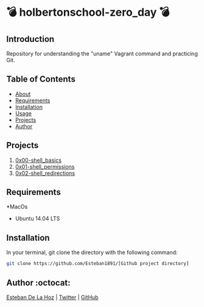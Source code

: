 # :bomb: holbertonschool-zero_day :bomb:

## Introduction
Repository for understanding the "uname" Vagrant command and practicing Git.

## Table of Contents

* [About](#about)
* [Requirements](#requirements)
* [Installation](#installation)
* [Usage](#usage)
* [Projects](#projects)
* [Author](#author)

## Projects

1. [0x00-shell_basics](./0x00-shell_basics)
1. [0x01-shell_permissions](./0x01-shell_permissions)
1. [0x02-shell_redirections](./0x02-shell_redirections)

## Requirements

*MacOs
* Ubuntu 14.04 LTS

## Installation

In your terminal, git clone the directory with the following command:

```sh
git clone https://github.com/Esteban1891/[Github project directory]
```


## Author :octocat:

[Esteban De La Hoz](https://www.linkedin.com/in/esteban-de-la-hoz-romero-b6270017b/) | [Twitter](https://twitter.com/Esteban18911) | [GitHub](https://github.com/Esteban18911)

